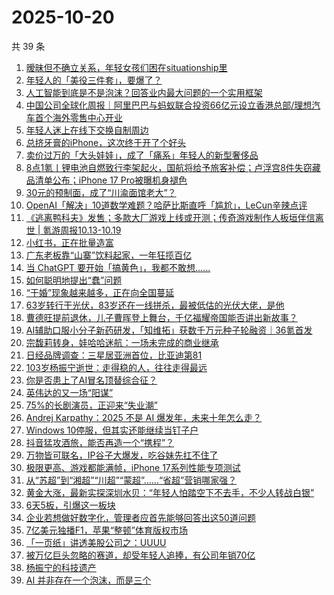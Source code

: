 # 2025-10-20

共 39 条

<!-- BEGIN 36KR -->
<!-- 最后更新时间 2025-10-20 08:47:50 +0800 -->
1. [暧昧但不确立关系，年轻女孩们困在situationship里](https://36kr.com/p/3512964102970499)
1. [年轻人的「美役三件套」，要爆了？](https://36kr.com/p/3515532050848642)
1. [人工智能到底是不是泡沫？回答业内最大问题的一个实用框架](https://36kr.com/p/3501262935137408)
1. [中国公司全球化周报｜阿里巴巴与蚂蚁联合投资66亿元设立香港总部/理想汽车首个海外零售中心开业](https://36kr.com/p/3515566675975040)
1. [年轻人迷上在线下交换自制周边](https://36kr.com/p/3514829566990465)
1. [总挤牙膏的iPhone，这次终于开了个好头](https://36kr.com/p/3515766836222849)
1. [卖价过万的「大头娃娃」，成了「痛系」年轻人的新型奢侈品](https://36kr.com/p/3512963909246089)
1. [8点1氪丨锂电池自燃致行李架起火，国航将给予旅客补偿；卢浮宫8件失窃藏品清单公布；iPhone 17 Pro被曝机身褪色](https://36kr.com/p/3516768418519944)
1. [30元的预制面，成了“川渝面馆老大”？](https://36kr.com/p/3515940196735875)
1. [OpenAI「解决」10道数学难题？哈萨比斯直呼「尴尬」，LeCun辛辣点评](https://36kr.com/p/3515579633064838)
1. [《逃离鸭科夫》发售；多款大厂游戏上线或开测；传奇游戏制作人板垣伴信离世 | 氪游周报10.13-10.19](https://36kr.com/p/3516113472216198)
1. [小红书，正在批量造富](https://36kr.com/p/3515809571036038)
1. [广东老板靠“山寨”饮料起家，一年狂揽百亿](https://36kr.com/p/3515739075665032)
1. [当 ChatGPT 要开始「搞黄色」，我都不敢想......](https://36kr.com/p/3515593892437120)
1. [如何聪明地提出“蠢”问题](https://36kr.com/p/3479406872091783)
1. [“干婚”现象越来越多，正在向全国蔓延](https://36kr.com/p/3516064514415747)
1. [63岁转行干光伏，83岁还在一线拼杀，最被低估的光伏大佬，是他](https://36kr.com/p/3515620628519298)
1. [曹德旺提前退休，儿子曹晖登上舞台，千亿福耀帝国能否讲出新故事？](https://36kr.com/p/3515892924931205)
1. [AI辅助口服小分子新药研发，「知维拓」获数千万元种子轮融资｜36氪首发](https://36kr.com/p/3514369080548230)
1. [宗馥莉转身，娃哈哈迷航：一场未完成的商业继承](https://36kr.com/p/3514747938560898)
1. [日经品牌调查：三星居亚洲首位，比亚迪第81](https://36kr.com/p/3515385626270851)
1. [103岁杨振宁逝世：走得稳的人，往往走得最远](https://36kr.com/p/3515445765068929)
1. [你是否患上了AI冒名顶替综合征？](https://36kr.com/p/3478035884366215)
1. [英伟达的又一场“阳谋”](https://36kr.com/p/3515499796978561)
1. [75%的长剧演员，正迎来“失业潮”](https://36kr.com/p/3515948589325192)
1. [Andrej Karpathy：2025 不是 AI 爆发年，未来十年怎么走？](https://36kr.com/p/3516709329721735)
1. [Windows 10停服，但其实还能继续当钉子户](https://36kr.com/p/3515984811432841)
1. [抖音猛攻酒旅，能否再造一个“携程”？](https://36kr.com/p/3515976044567682)
1. [万物皆可联名，IP谷子大爆发，吃谷妹先扛不住了](https://36kr.com/p/3515910412409732)
1. [极限更高、游戏都能满帧，iPhone 17系列性能专项测试](https://36kr.com/p/3515984910752646)
1. [从“苏超”到“湘超”“川超”“蒙超”……“省超”营销哪家强？](https://36kr.com/p/3514804227251336)
1. [黄金大涨，最新实探深圳水贝：“年轻人怕踏空下不去手，不少人转战白银”](https://36kr.com/p/3515927667235968)
1. [6天5板，引爆这一板块](https://36kr.com/p/3515910395009923)
1. [企业若想做好数字化，管理者应首先能够回答出这50道问题](https://36kr.com/p/3516713749421193)
1. [7亿美元独播F1，苹果“整顿”体育版权市场](https://36kr.com/p/3516110417566849)
1. [「一页纸」讲透美股公司之：UUUU](https://36kr.com/p/3516024040315008)
1. [被万亿巨头忽略的赛道，却受年轻人追捧，有公司年销70亿](https://36kr.com/p/3514727191207047)
1. [杨振宁的科技遗产](https://36kr.com/p/3514580196202882)
1. [AI 并非存在一个泡沫，而是三个](https://36kr.com/p/3477998551423360)
<!-- END 36KR -->